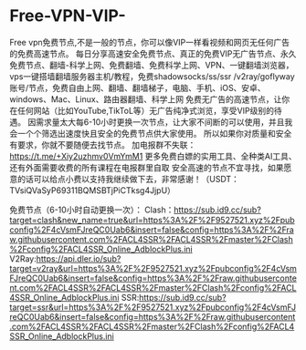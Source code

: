 # Free-VPN-VIP-
Free vpn免费节点,不是一般的节点，你可以像VIP一样看视频和网页无任何广告的免费高速节点。
每日分享高速安全免费节点、真正的免费VIP无广告节点、永久免费节点、翻墙-科学上网、免费翻墙、免费科学上网、VPN、一键翻墙浏览器，vps一键搭墙翻墙服务器主机/教程，免费shadowsocks/ss/ssr /v2ray/goflyway账号/节点，免费自由上网、翻墙、翻墙梯子，电脑、手机、iOS、安卓、windows、Mac、Linux、路由器翻墙、科学上网
免费无广告的高速节点，让你在任何网站（比如YouTube,TikToL等）无广告纯净式浏览，享受VIP级别的待遇。
因需求量太大每6-10小时更换一次节点，让大家不间断的可以使用，并且我会一个个筛选出速度快且安全的免费节点供大家使用。
所以如果你对质量和安全有要求，你就不要随便去找节点。
加电报群不失联：https://t.me/+Xiy2uzhmv0VmYmM1
更多免费白嫖的实用工具、全种类AI工具、还有外面需要收费的所有课程在电报群里自取
安全高速的节点不宜寻找，如果愿意的话可以给点小费以支持我继续做下去，非常感谢！（USDT：TVsiQVaSyP69311BQMSBTjPiCTksg4JjpU）

免费节点（6-10小时自动更换一次）：
Clash：https://sub.id9.cc/sub?target=clash&new_name=true&url=https%3A%2F%2F9527521.xyz%2Fpubconfig%2F4cVsmFJreQC0Uab6&insert=false&config=https%3A%2F%2Fraw.githubusercontent.com%2FACL4SSR%2FACL4SSR%2Fmaster%2FClash%2Fconfig%2FACL4SSR_Online_AdblockPlus.ini
V2Ray:https://api.dler.io/sub?target=v2ray&url=https%3A%2F%2F9527521.xyz%2Fpubconfig%2F4cVsmFJreQC0Uab6&insert=false&config=https%3A%2F%2Fraw.githubusercontent.com%2FACL4SSR%2FACL4SSR%2Fmaster%2FClash%2Fconfig%2FACL4SSR_Online_AdblockPlus.ini
SSR:https://sub.id9.cc/sub?target=ssr&url=https%3A%2F%2F9527521.xyz%2Fpubconfig%2F4cVsmFJreQC0Uab6&insert=false&config=https%3A%2F%2Fraw.githubusercontent.com%2FACL4SSR%2FACL4SSR%2Fmaster%2FClash%2Fconfig%2FACL4SSR_Online_AdblockPlus.ini
